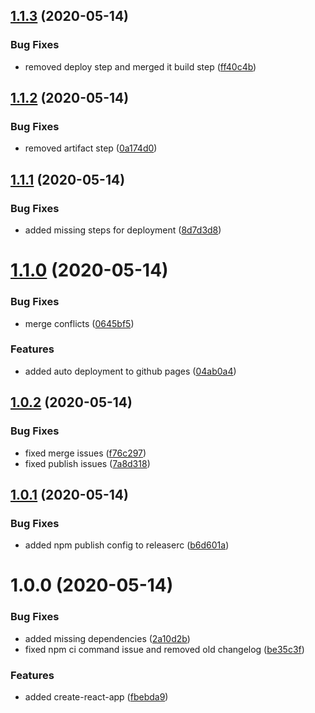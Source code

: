 ## [1.1.3](https://github.com/abdelrahmanahmed/semantic-release-example/compare/v1.1.2...v1.1.3) (2020-05-14)


### Bug Fixes

* removed deploy step and merged it  build step ([ff40c4b](https://github.com/abdelrahmanahmed/semantic-release-example/commit/ff40c4bfe4bb1f28e8a9170b817a5893c6889dff))

## [1.1.2](https://github.com/abdelrahmanahmed/semantic-release-example/compare/v1.1.1...v1.1.2) (2020-05-14)


### Bug Fixes

* removed artifact step ([0a174d0](https://github.com/abdelrahmanahmed/semantic-release-example/commit/0a174d08994eb4738495fb84762d81c0e5ea10c6))

## [1.1.1](https://github.com/abdelrahmanahmed/semantic-release-example/compare/v1.1.0...v1.1.1) (2020-05-14)


### Bug Fixes

* added missing steps for deployment ([8d7d3d8](https://github.com/abdelrahmanahmed/semantic-release-example/commit/8d7d3d8afa673d4ce0b1299c1caa857f845db6cc))

# [1.1.0](https://github.com/abdelrahmanahmed/semantic-release-example/compare/v1.0.2...v1.1.0) (2020-05-14)


### Bug Fixes

* merge conflicts ([0645bf5](https://github.com/abdelrahmanahmed/semantic-release-example/commit/0645bf5b31f6fe0901e6a5c06a96ac32627e0df0))


### Features

* added auto deployment to github pages ([04ab0a4](https://github.com/abdelrahmanahmed/semantic-release-example/commit/04ab0a4be3d90f1ce6f5e9655eda59d4246db938))

## [1.0.2](https://github.com/abdelrahmanahmed/semantic-release-example/compare/v1.0.1...v1.0.2) (2020-05-14)


### Bug Fixes

* fixed merge issues ([f76c297](https://github.com/abdelrahmanahmed/semantic-release-example/commit/f76c2976cf0aa4dff470de4b2c15947451b26cc8))
* fixed publish issues ([7a8d318](https://github.com/abdelrahmanahmed/semantic-release-example/commit/7a8d31862774370bd17f6ea164da5d6f1b30b979))

## [1.0.1](https://github.com/abdelrahmanahmed/semantic-release-example/compare/v1.0.0...v1.0.1) (2020-05-14)


### Bug Fixes

* added npm publish config to releaserc ([b6d601a](https://github.com/abdelrahmanahmed/semantic-release-example/commit/b6d601a8e3d5249cc14bcfbbb8a4cb9155cd61f9))

# 1.0.0 (2020-05-14)


### Bug Fixes

* added missing dependencies ([2a10d2b](https://github.com/abdelrahmanahmed/semantic-release-example/commit/2a10d2ba997587e948472cbd58198b63fbd1e1f8))
* fixed npm ci command issue and removed old changelog ([be35c3f](https://github.com/abdelrahmanahmed/semantic-release-example/commit/be35c3f51cfe959c9d5740e28f74d0db9d703e97))


### Features

* added create-react-app ([fbebda9](https://github.com/abdelrahmanahmed/semantic-release-example/commit/fbebda91d8462641c5d428e198f575776a2f008e))
